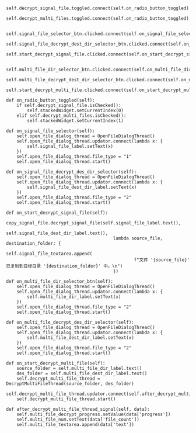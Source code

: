         self.decrypt_signal_file.toggled.connect(self.on_radio_button_toggled)
        self.decrypt_multi_files.toggled.connect(self.on_radio_button_toggled)

        self.signal_file_selector_btn.clicked.connect(self.on_signal_file_selector)
        self.signal_file_decrypt_dest_dir_selector_btn.clicked.connect(self.on_signal_file_decrypt_des_dir_selector)
        self.start_decrypt_signal_file.clicked.connect(self.on_start_decrypt_signal_file)

        self.multi_file_dir_selector_btn.clicked.connect(self.on_multi_file_dir_selector_btn)
        self.multi_file_decrypt_dest_dir_selector_btn.clicked.connect(self.on_multi_file_decrypt_des_dir_selector)
        self.start_decrypt_multi_file.clicked.connect(self.on_start_decrypt_multi_file)

    def on_radio_button_toggled(self):
        if self.decrypt_signal_file.isChecked():
            self.stackedWidget.setCurrentIndex(0)
        elif self.decrypt_multi_files.isChecked():
            self.stackedWidget.setCurrentIndex(1)

    def on_signal_file_selector(self):
        self.open_file_dialog_thread = OpenFileDialogThread()
        self.open_file_dialog_thread.updator.connect(lambda x: {
            self.signal_file_label.setText(x)
        })
        self.open_file_dialog_thread.file_type = "1"
        self.open_file_dialog_thread.start()

    def on_signal_file_decrypt_des_dir_selector(self):
        self.open_file_dialog_thread = OpenFileDialogThread()
        self.open_file_dialog_thread.updator.connect(lambda x: {
            self.signal_file_dest_dir_label.setText(x)
        })
        self.open_file_dialog_thread.file_type = "2"
        self.open_file_dialog_thread.start()

    def on_start_decrypt_signal_file(self):
        copy_signal_file.decrypt_signal_file(self.signal_file_label.text(),
                                             self.signal_file_dest_dir_label.text(),
                                             lambda source_file, destination_folder: {
                                                 self.signal_file_textarea.append(
                                                     f"文件 '{source_file}' 已复制到目标目录 '{destination_folder}' 中。\n")
                                             })

    def on_multi_file_dir_selector_btn(self):
        self.open_file_dialog_thread = OpenFileDialogThread()
        self.open_file_dialog_thread.updator.connect(lambda x: {
            self.multi_file_dir_label.setText(x)
        })
        self.open_file_dialog_thread.file_type = "2"
        self.open_file_dialog_thread.start()

    def on_multi_file_decrypt_des_dir_selector(self):
        self.open_file_dialog_thread = OpenFileDialogThread()
        self.open_file_dialog_thread.updator.connect(lambda x: {
            self.multi_file_dest_dir_label.setText(x)
        })
        self.open_file_dialog_thread.file_type = "2"
        self.open_file_dialog_thread.start()

    def on_start_decrypt_multi_file(self):
        source_folder = self.multi_file_dir_label.text()
        des_folder = self.multi_file_dest_dir_label.text()
        self.decrypt_multi_file_thread = DecryptMultiFileThread(source_folder, des_folder)
        self.decrypt_multi_file_thread.updator.connect(self.after_decrypt_multi_file_thread_signal)
        self.decrypt_multi_file_thread.start()

    def after_decrypt_multi_file_thread_signal(self, data):
        self.multi_file_decrypt_progress.setValue(data['progress'])
        self.multi_file_num.setText(data['file_count'])
        self.multi_file_textarea.append(data['text'])